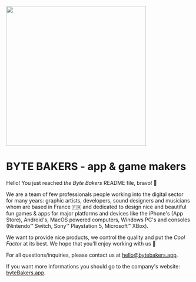 <img src="https://user-images.githubusercontent.com/6382986/205470645-f51435fc-90e6-42dd-aebb-1fb86df21cea.png" width="380">

# BYTE BAKERS - app & game makers

Hello! You just reached _the Byte Bakers_ README file, bravo! 🎉 

We are a team of few professionals people working into the digital sector for many years: graphic artists, developers, sound designers and musicians whom are based in France 🇫🇷 and dedicated to design nice and beautiful fun games & apps for major platforms and devices like the iPhone's (App Store), Android's, MacOS powered computers, Windows PC's and consoles (Nintendo™ Switch, Sony™ Playstation 5, Microsoft™ XBox).

We want to provide nice products, we control the quality and put the _Cool Factor_ at its best. We hope that you'll enjoy working with us 🤩

For all questions/inquiries, please contact us at [hello@bytebakers.app](hello@bytebakers.app).

If you want more informations you should go to the company's website: [byteBakers.app](https://bytebakers.app).
